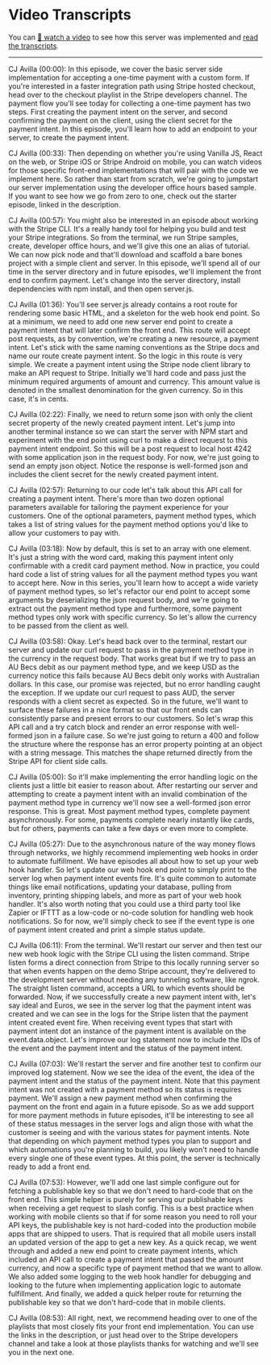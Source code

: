 # Video Transcripts

You can [🎥 watch a video](https://youtu.be/WG4ehXSEpz4) to see how this server was implemented and [read the transcripts](./TRANSCRIPTS.md).

---

CJ Avilla (00:00):
In this episode, we cover the basic server side implementation for accepting a one-time payment with a custom form. If you're interested in a faster integration path using Stripe hosted checkout, head over to the checkout playlist in the Stripe developers channel. The payment flow you'll see today for collecting a one-time payment has two steps. First creating the payment intent on the server, and second confirming the payment on the client, using the client secret for the payment intent. In this episode, you'll learn how to add an endpoint to your server, to create the payment intent.

CJ Avilla (00:33):
Then depending on whether you're using Vanilla JS, React on the web, or Stripe iOS or Stripe Android on mobile, you can watch videos for those specific front-end implementations that will pair with the code we implement here. So rather than start from scratch, we're going to jumpstart our server implementation using the developer office hours based sample. If you want to see how we go from zero to one, check out the starter episode, linked in the description.

CJ Avilla (00:57):
You might also be interested in an episode about working with the Stripe CLI. It's a really handy tool for helping you build and test your Stripe integrations. So from the terminal, we run Stripe samples, create, developer office hours, and we'll give this one an alias of tutorial. We can now pick node and that'll download and scaffold a bare bones project with a simple client and server. In this episode, we'll spend all of our time in the server directory and in future episodes, we'll implement the front end to confirm payment. Let's change into the server directory, install dependencies with npm install, and then open server.js.

CJ Avilla (01:36):
You'll see server.js already contains a root route for rendering some basic HTML, and a skeleton for the web hook end point. So at a minimum, we need to add one new server end point to create a payment intent that will later confirm the front end. This route will accept post requests, as by convention, we're creating a new resource, a payment intent. Let's stick with the same naming conventions as the Stripe docs and name our route create payment intent. So the logic in this route is very simple. We create a payment intent using the Stripe node client library to make an API request to Stripe. Initially we'll hard code and pass just the minimum required arguments of amount and currency. This amount value is denoted in the smallest denomination for the given currency. So in this case, it's in cents.

CJ Avilla (02:22):
Finally, we need to return some json with only the client secret property of the newly created payment intent. Let's jump into another terminal instance so we can start the server with NPM start and experiment with the end point using curl to make a direct request to this payment intent endpoint. So this will be a post request to local host 4242 with some application json in the request body. For now, we're just going to send an empty json object. Notice the response is well-formed json and includes the client secret for the newly created payment intent.

CJ Avilla (02:57):
Returning to our code let's talk about this API call for creating a payment intent. There's more than two dozen optional parameters available for tailoring the payment experience for your customers. One of the optional parameters, payment method types, which takes a list of string values for the payment method options you'd like to allow your customers to pay with.

CJ Avilla (03:18):
Now by default, this is set to an array with one element. It's just a string with the word card, making this payment intent only confirmable with a credit card payment method. Now in practice, you could hard code a list of string values for all the payment method types you want to accept here. Now in this series, you'll learn how to accept a wide variety of payment method types, so let's refactor our end point to accept some arguments by deserializing the json request body, and we're going to extract out the payment method type and furthermore, some payment method types only work with specific currency. So let's allow the currency to be passed from the client as well.

CJ Avilla (03:58):
Okay. Let's head back over to the terminal, restart our server and update our curl request to pass in the payment method type in the currency in the request body. That works great but if we try to pass an AU Becs debit as our payment method type, and we keep USD as the currency notice this fails because AU Becs debit only works with Australian dollars. In this case, our promise was rejected, but no error handling caught the exception. If we update our curl request to pass AUD, the server responds with a client secret as expected. So in the future, we'll want to surface these failures in a nice format so that our front ends can consistently parse and present errors to our customers. So let's wrap this API call and a try catch block and render an error response with well-formed json in a failure case. So we're just going to return a 400 and follow the structure where the response has an error property pointing at an object with a string message. This matches the shape returned directly from the Stripe API for client side calls.

CJ Avilla (05:00):
So it'll make implementing the error handling logic on the clients just a little bit easier to reason about. After restarting our server and attempting to create a payment intent with an invalid combination of the payment method type in currency we'll now see a well-formed json error response. This is great. Most payment method types, complete payment asynchronously. For some, payments complete nearly instantly like cards, but for others, payments can take a few days or even more to complete.

CJ Avilla (05:27):
Due to the asynchronous nature of the way money flows through networks, we highly recommend implementing web hooks in order to automate fulfillment. We have episodes all about how to set up your web hook handler. So let's update our web hook end point to simply print to the server log when payment intent events fire. It's quite common to automate things like email notifications, updating your database, pulling from inventory, printing shipping labels, and more as part of your web hook handler. It's also worth noting that you could use a third party tool like Zapier or IFTTT as a low-code or no-code solution for handling web hook notifications. So for now, we'll simply check to see if the event type is one of payment intent created and print a simple status update.

CJ Avilla (06:11):
From the terminal. We'll restart our server and then test our new web hook logic with the Stripe CLI using the listen command. Stripe listen forms a direct connection from Stripe to this locally running server so that when events happen on the demo Stripe account, they're delivered to the development server without needing any tunneling software, like ngrok. The straight listen command, accepts a URL to which events should be forwarded. Now, if we successfully create a new payment intent with, let's say ideal and Euros, we see in the server log that the payment intent was created and we can see in the logs for the Stripe listen that the payment intent created event fire. When receiving event types that start with payment intent dot an instance of the payment intent is available on the event.data.object. Let's improve our log statement now to include the IDs of the event and the payment intent and the status of the payment intent.

CJ Avilla (07:03):
We'll restart the server and fire another test to confirm our improved log statement. Now we see the idea of the event, the idea of the payment intent and the status of the payment intent. Note that this payment intent was not created with a payment method so its status is requires payment. We'll assign a new payment method when confirming the payment on the front end again in a future episode. So as we add support for more payment methods in future episodes, it'll be interesting to see all of these status messages in the server logs and align those with what the customer is seeing and with the various states for payment intents. Note that depending on which payment method types you plan to support and which automations you're planning to build, you likely won't need to handle every single one of these event types. At this point, the server is technically ready to add a front end.

CJ Avilla (07:53):
However, we'll add one last simple configure out for fetching a publishable key so that we don't need to hard-code that on the front end. This simple helper is purely for serving our publishable keys when receiving a get request to slash config. This is a best practice when working with mobile clients so that if for some reason you need to roll your API keys, the publishable key is not hard-coded into the production mobile apps that are shipped to users. That is required that all mobile users install an updated version of the app to get a new key. As a quick recap, we went through and added a new end point to create payment intents, which included an API call to create a payment intent that passed the amount currency, and now a specific type of payment method that we want to allow. We also added some logging to the web hook handler for debugging and looking to the future when implementing application logic to automate fulfillment. And finally, we added a quick helper route for returning the publishable key so that we don't hard-code that in mobile clients.

CJ Avilla (08:53):
All right, next, we recommend heading over to one of the playlists that most closely fits your front end implementation. You can use the links in the description, or just head over to the Stripe developers channel and take a look at those playlists thanks for watching and we'll see you in the next one.

